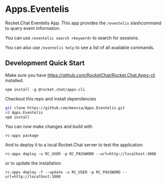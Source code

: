 # Apps.Eventelis

Rocket.Chat Eventelis App. This app provides the `/eventelis` slashcommand to query event information.

You can use `/eventelis search <keyword>` to search for sessions.

You can also use `/eventelis help` to see a list of all available commands.

## Development Quick Start

Make sure you have https://github.com/RocketChat/Rocket.Chat.Apps-cli installed.

`npm install -g @rocket.chat/apps-cli`

Checkout this repo and install dependencies
```bash
git clone https://github.com/menvia/Apps.Eventelis.git
cd Apps.Eventelis
npm install
```

You can now make changes and build with

`rc-apps package`

And to deploy it to a local Rocket.Chat server to test the application

`rc-apps deploy -u RC_USER -p RC_PASSWORD --url=http://localhost:3000`

or to update the installation

`rc-apps deploy -f --update -u RC_USER -p RC_PASSWORD --url=http://localhost:3000`
